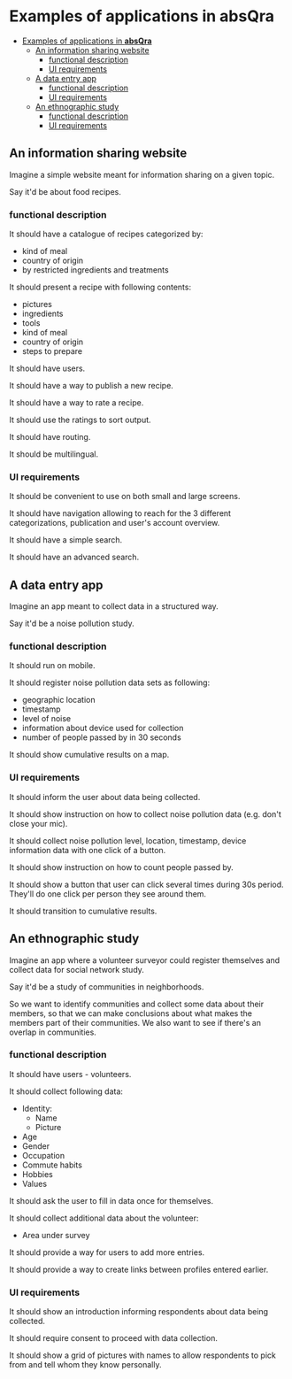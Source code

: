 # Examples of applications in __absQra__

- [Examples of applications in __absQra__](#examples-of-applications-in-absqra)
  - [An information sharing website](#an-information-sharing-website)
    - [functional description](#functional-description)
    - [UI requirements](#ui-requirements)
  - [A data entry app](#a-data-entry-app)
    - [functional description](#functional-description-1)
    - [UI requirements](#ui-requirements-1)
  - [An ethnographic  study](#an-ethnographic-study)
    - [functional description](#functional-description-2)
    - [UI requirements](#ui-requirements-2)

## An information sharing website

Imagine a simple website meant for information sharing on a given topic.

Say it'd be about food recipes.

### functional description

It should have a catalogue of recipes categorized by:

- kind of meal
- country of origin
- by restricted ingredients and treatments

It should present a recipe with following contents:

- pictures
- ingredients
- tools
- kind of meal
- country of origin
- steps to prepare

It should have users.

It should have a way to publish a new recipe.

It should have a way to rate a recipe.

It should use the ratings to sort output.

It should have routing.

It should be multilingual.

### UI requirements

It should be convenient to use on both small and large screens.

It should have navigation allowing to reach for the 3 different categorizations, publication and user's account overview.

It should have a simple search.

It should have an advanced search.

## A data entry app

Imagine an app meant to collect data in a structured way.

Say it'd be a noise pollution study.

### functional description

It should run on mobile.

It should register noise pollution data sets as following:

- geographic location
- timestamp
- level of noise
- information about device used for collection
- number of people passed by in 30 seconds

It should show cumulative results on a map.

### UI requirements

It should inform the user about data being collected.

It should show instruction on how to collect noise pollution data (e.g. don't close your mic).

It should collect noise pollution level, location, timestamp, device information data with one click of a button.

It should show instruction on how to count people passed by.

It should show a button that user can click several times during 30s period. They'll do one click per person they see around them.

It should transition to cumulative results.

## An ethnographic  study

Imagine an app where a volunteer surveyor could register themselves and collect data for social network study.

Say it'd be a study of communities in neighborhoods.

So we want to identify communities and collect some data about their members, so that we can make conclusions about what makes the members part of their communities. We also want to see if there's an overlap in communities.

### functional description

It should have users - volunteers.

It should collect following data:

- Identity:
  - Name
  - Picture
- Age
- Gender
- Occupation
- Commute habits
- Hobbies
- Values

It should ask the user to fill in data once for themselves.

It should collect additional data about the volunteer:

- Area under survey

It should provide a way for users to add more entries.

It should provide a way to create links between profiles entered earlier.

### UI requirements

It should show an introduction informing respondents about data being collected.

It should require consent to proceed with data collection.

It should show a grid of pictures with names to allow respondents to pick from and tell whom they know personally.
